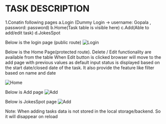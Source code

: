 # TASK DESCRIPTION
1.Conatin following pages 
 a.Login (Dummy Login -> username: Gopala , password: password)
 b.Home(Task table is visible here)
 c.Add(Able to add/edit task)
 d.JokesSpot
 
 Below is the login page (public route)
 ![Login](https://github.com/gops12345/MobileFirst/blob/main/Images/Login.PNG)

 Below is the Home Page(protected route). Delete / Edit functionality are available from the table 
 When Edit button is clicked browser will move to the add page with previous values as default input 
 status is displayed based on the start date/closed date of the task.
 It also provide the feature like filter based on name and date
 
 ![Home](https://github.com/gops12345/MobileFirst/blob/main/Images/Home.PNG)
 
 Below is Add page
![Add](https://github.com/gops12345/MobileFirst/blob/main/Images/Add.PNG)

Below is JokesSpot page
![Add](https://github.com/gops12345/MobileFirst/blob/main/Images/JokesSpot.PNG)

Note: When adding tasks data is not stored in the local storage/backend. So it will disappear on reload
 
